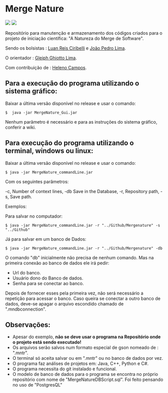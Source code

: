 # Merge Nature
![](https://img.shields.io/badge/Language-Java-green)
![](https://img.shields.io/badge/Platforms-Linux%20%7C%20Windows-lightgrey)
 
 
Repositório para manutenção e armazenamento dos códigos criados para o projeto de iniciação científica: "A Natureza do Merge de Software".  
 
Sendo os bolsistas : [Luan Reis Ciribelli](https://github.com/LuanCiribelli) e [João Pedro Lima](https://github.com/joaop-c-lima). 
 
O orientador : [Gleiph Ghiotto Lima](https://github.com/gleiph).
 
Com contribuição de : [Heleno Campos](https://github.com/helenocampos).
 
 
## Para a execução do programa utilizando o sistema gráfico: 
 
 Baixar a última versão disponível no release e usar o comando: 
```
$  java -jar MergeNature_Gui.jar
```
Nenhum parâmetro é necessário e para as instruções do sistema gráfico, conferir a wiki.
 
## Para execução do programa utilizando o terminal, windows ou linux:
 
Baixar a última versão disponível no release e usar o comando: 
```
$ java -jar MergeNature_commandLine.jar
```
Com os seguintes parâmetros: 
 
 -c,  Number of context lines,
 -db  Save in the Database,
 -r,  Repository path,
 -s,  Save path.
 
 Exemplos:
 
 Para salvar no computador:
 ```
$ java -jar MergeNature_commandLine.jar -r "../Github/Mergenature" -s "../Github"
```
Já para salvar em um banco de Dados:
 
 ```
$ java -jar MergeNature_commandLine.jar -r "../Github/Mergenature" -db
```
O comando "db" inicialmente não precisa de nenhum comando. Mas na primeira conexão ao banco de dados ele irá pedir:
 
- Url do banco.
- Usuário dono do Banco de dados.
- Senha para se conectar ao banco.
 
Depois de fornecer esses pela primeira vez, não será necessário a repetição para acessar o banco. Caso queira se conectar a outro banco de dados, deve-se apagar o arquivo escondido chamado de ".mndbconnection".
 
## Observações: 
 
<ul>
  <li>Apesar do exemplo, <b>não se deve usar o programa na Repositório onde o projeto está sendo executado!</b></li>
  <li>Os arquivos serão salvos num formato especial de gson nomeado de : ".mntr".</li>
  <li>O terminal só aceita salvar ou em ".mntr" ou no banco de dados por vez.</li>
  <li>O programa faz análises de projetos em: Java, C++, Python e C#.</li>
  <li>O programa necessita do git instalado e funcional.</li>
  <li>O modelo de banco de dados para o programa se encontra no próprio repositório com nome de "MergeNatureDBScript.sql". Foi feito pensando no uso de "PostgresQL" </li>
</ul>
 
 
